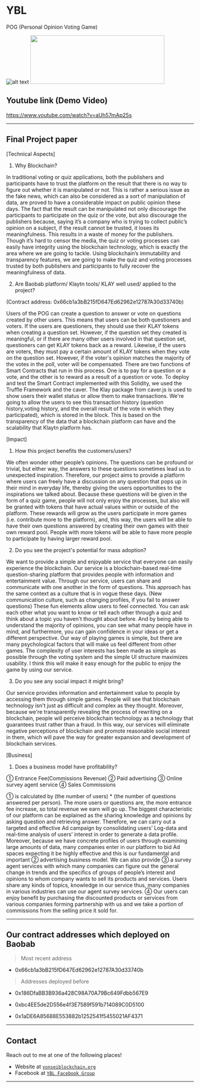 # YBL
POG (Personal Opinion Voting Game)

![alt text](https://www.yonsei.ac.kr/_res/sc/img/intro/img_symbol6.png)
  <img src="https://yonseiblockchain.org/wp-content/uploads/2019/02/YBL-%EB%A1%9C%EA%B3%A0-%EB%B0%9D%EC%9D%80-%EB%B0%B0%EA%B2%BD-3.png" width="360" height="130">

## Youtube link (Demo Video) 

https://www.youtube.com/watch?v=aUh57mAp25s

---
## Final Project paper 

[Technical Aspects] 

1. Why Blockchain? 

In traditional voting or quiz applications, both the publishers and participants have to trust the platform on the result that there is no way to figure out whether it is manipulated or not. This is rather a serious issue as the fake news, which can also be considered as a sort of manipulation of data, are proved to have a considerable impact on public opinion these days. The fact that the result can be manipulated not only discourage the participants to participate on the quiz or the vote, but also discourage the publishers because, saying it’s a company who is trying to collect public’s opinion on a subject, if the result cannot be trusted, it loses its meaningfulness. This results in a waste of money for the publishers. Though it’s hard to censor the media, the quiz or voting processes can easily have integrity using the blockchain technology, which is exactly the area where we are going to tackle. Using blockchain’s immutability and transparency features, we are going to make the quiz and voting processes trusted by both publishers and participants to fully recover the meaningfulness of data.

2. Are Baobab platform/ Klaytn tools/ KLAY well used/ applied to the project? 

(Contract address: 0x66cb1a3bB215fD647Ed62962e12787A30d33740b)

Users of the POG can create a question to answer or vote on questions created by other users. This means that users can be both questioners and voters. If the users are questioners, they should use their KLAY tokens when creating a question set. However, if the question set they created is meaningful, or if there are many other users involved in that question set, questioners can get KLAY tokens back as a reward. Likewise, if the users are voters, they must pay a certain amount of KLAY tokens when they vote on the question set. However, if the voter's opinion matches the majority of the votes in the poll, voter will be compensated.
There are two functions of Smart Contracts that run in this process. One is to pay for a question or a vote, and the other is to reward as a result of a question or vote. To deploy and test the Smart Contract implemented with this Solidity, we used the Truffle Framework and the caver. The Klay package from caver.js is used to show users their wallet status or allow them to make transactions. We're going to allow the users to see this transaction history (question history,voting history, and the overall result of the vote in which they participated), which is stored in the block. This is based on the transparency of the data that a blockchain platform can have and the scalability that Klaytn platform has.

[Impact] 

1. How this project benefits the customers/users? 

We often wonder other people’s opinions. The questions can be profound or trivial, but either way, the answers to these questions sometimes lead us to unexpected inspiration. Therefore, our project aims to provide a platform where users can freely have a discussion on any question that pops up in their mind in everyday life, thereby giving the users opportunities to the inspirations we talked about. Because these questions will be given in the form of a quiz game, people will not only enjoy the processes, but also will be granted with tokens that have actual values within or outside of the platform. These rewards will grow as the users participate in more games (i.e. contribute more to the platform), and, this way, the users will be able to have their own questions answered by creating their own games with their own reward pool. People with more tokens will be able to have more people to participate by having larger reward pool.

2. Do you see the project's potential for mass adoption?

We want to provide a simple and enjoyable service that everyone can easily experience the blockchain. Our service is a blockchain-based real-time question-sharing platform that provides people with information and entertainment value. Through our service, users can share and communicate with one another in the form of questions. This approach has the same context as a culture that is in vogue these days. (New communication culture, such as changing profiles, if you fail to answer questions) These fun elements allow users to feel connected. You can ask each other what you want to know or tell each other through a quiz and think about a topic you haven't thought about before. And by being able to understand the majority of opinions, you can see what many people have in mind, and furthermore, you can gain confidence in your ideas or get a different perspective. Our way of playing games is simple, but there are many psychological factors that will make us feel different from other games. The complexity of user interests has been made as simple as possible through the voting system and the simple UI structure maximizes usability. I think this will make it easy enough for the public to enjoy the game by using our service.

3. Do you see any social impact it might bring?

Our service provides information and entertainment value to people by accessing them through simple games. People will see that blockchain technology isn't just as difficult and complex as they thought. Moreover, because we're transparently revealing the process of rewriting on a blockchain, people will perceive blockchain technology as a technology that guarantees trust rather than a fraud. In this way, our services will eliminate negative perceptions of blockchain and promote reasonable social interest in them, which will pave the way for greater expansion and development of blockchain services.

[Business] 

1. Does a business model have profitability? 

① Entrance Fee(Commissions Revenue) ② Paid advertising ③ Online survey agent service ④ Sales Commissions

① is calculated by (the number of users) * (the number of questions answered per person). The more users or questions are, the more entrance fee increase, so total revenue we earn will go up. The biggest characteristic of our platform can be explained as the sharing knowledge and opinions by asking question and retrieving answer. Therefore, we can carry out a targeted and effective Ad campaign by consolidating users’ Log-data and real-time analysis of users’ interest in order to generate a data profile. Moreover, because we have concrete profiles of users through examining large amounts of data, many companies enter in our platform to bid Ad spaces expecting it be highly effective and this is our fundamental and important ② advertising business model. We can also provide ③ a survey agent services with which many companies can figure out the general change in trends and the specifics of groups of people’s interest and opinions to whom company wants to sell its products and services. Users share any kinds of topics, knowledge in our service thus, many companies in various industries can use our agent survey services. ④ Our users can enjoy benefit by purchasing the discounted products or services from various companies forming partnership with us and we take a portion of commissions from the selling price it sold for.

---
## Our contract addresses which deployed on Baobab 

  > Most recent address
  
  - 0x66cb1a3bB215fD647Ed62962e12787A30d33740b
 
  
  > Addresses deployed before 
  
  - 0x186DfaBB3B936a428C98A70A79Bc649Fdbb567E9
  
  - 0xbc4EE5de2D556e4f3E7589f591b714089C0D5100
  
  - 0x1aDE6A85688E553882b1252541f5455021AF4371
  
---

## Contact

Reach out to me at one of the following places!

- Website at <a href="https://yonseiblockchain.org" target="_blank">`yonseiblockchain.org`</a>
- Facebook at <a href="https://www.facebook.com/yonseiblockchainlab/" target="_blank">`YBL Facebook Group`</a>

---

